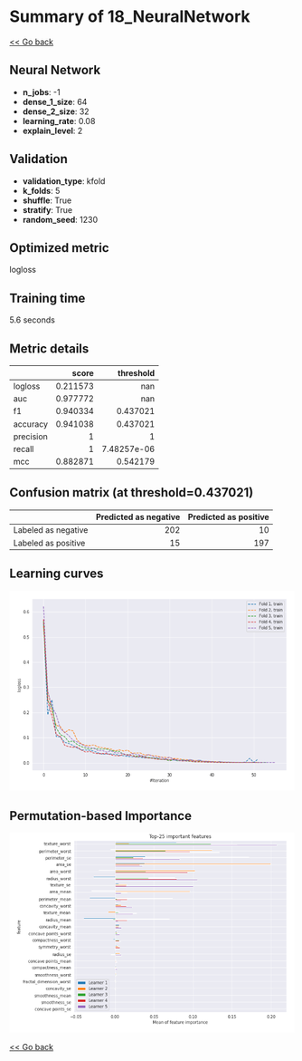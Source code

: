 # Summary of 18_NeuralNetwork

[<< Go back](../README.md)


## Neural Network
- **n_jobs**: -1
- **dense_1_size**: 64
- **dense_2_size**: 32
- **learning_rate**: 0.08
- **explain_level**: 2

## Validation
 - **validation_type**: kfold
 - **k_folds**: 5
 - **shuffle**: True
 - **stratify**: True
 - **random_seed**: 1230

## Optimized metric
logloss

## Training time

5.6 seconds

## Metric details
|           |    score |     threshold |
|:----------|---------:|--------------:|
| logloss   | 0.211573 | nan           |
| auc       | 0.977772 | nan           |
| f1        | 0.940334 |   0.437021    |
| accuracy  | 0.941038 |   0.437021    |
| precision | 1        |   1           |
| recall    | 1        |   7.48257e-06 |
| mcc       | 0.882871 |   0.542179    |


## Confusion matrix (at threshold=0.437021)
|                     |   Predicted as negative |   Predicted as positive |
|:--------------------|------------------------:|------------------------:|
| Labeled as negative |                     202 |                      10 |
| Labeled as positive |                      15 |                     197 |

## Learning curves
![Learning curves](learning_curves.png)

## Permutation-based Importance
![Permutation-based Importance](permutation_importance.png)

[<< Go back](../README.md)
